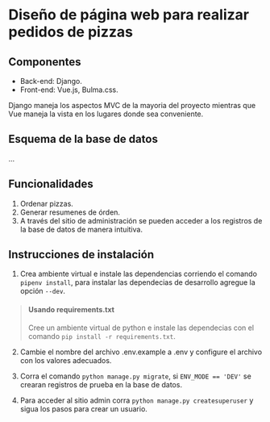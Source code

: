 # Diseño de página web para realizar pedidos de pizzas

## Componentes

* Back-end: Django.
* Front-end: Vue.js, Bulma.css.

Django maneja los aspectos MVC de la mayoria del proyecto mientras que Vue maneja la vista en los lugares donde sea conveniente.

## Esquema de la base de datos

...

## Funcionalidades

1. Ordenar pizzas.
2. Generar resumenes de órden.
2. A través del sitio de administración se  pueden acceder a los registros de la base de datos de manera intuitiva.

## Instrucciones de instalación

1. Crea ambiente virtual e instale las dependencias corriendo el comando `pipenv install`, para instalar las dependecias de desarrollo agregue la opción `--dev`.

> #### Usando requirements.txt
> 
> Cree un ambiente virtual de python e instale las dependecias con el comando `pip install -r requirements.txt`.

2. Cambie el nombre del archivo .env.example a .env y configure el archivo con los valores adecuados.

3. Corra el comando `python manage.py migrate`, si `ENV_MODE == 'DEV'` se crearan registros de prueba en la base de datos.

4. Para acceder al sitio admin corra `python manage.py createsuperuser` y sigua los pasos para crear un usuario.
